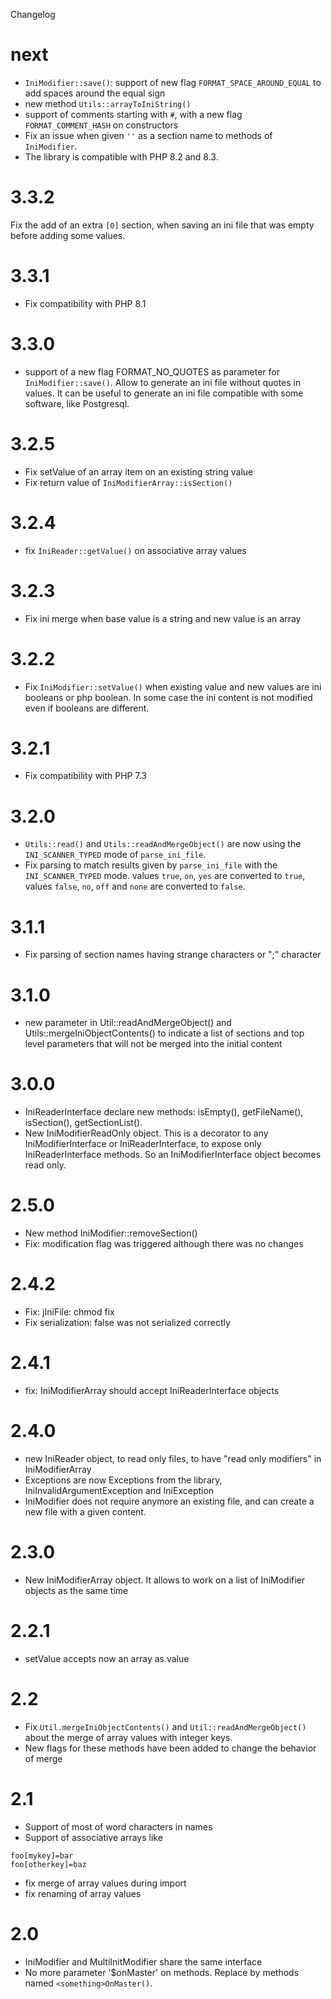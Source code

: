 Changelog

next
=====

- `IniModifier::save()`: support of new flag `FORMAT_SPACE_AROUND_EQUAL` to add
  spaces around the equal sign
- new method `Utils::arrayToIniString()`
- support of comments starting with `#`, with a new flag `FORMAT_COMMENT_HASH` on constructors
- Fix an issue when given `''` as a section name to methods of `IniModifier`.
- The library is compatible with PHP 8.2 and 8.3.


3.3.2
=====

Fix the add of an extra `[0]` section, when saving an ini file that was
empty before adding some values.


3.3.1
=====
- Fix compatibility with PHP 8.1

3.3.0
=====

- support of a new flag FORMAT_NO_QUOTES as parameter for `IniModifier::save()`. Allow to generate an ini file without
  quotes in values.
  It can be useful to generate an ini file compatible with some software, like Postgresql.

3.2.5
=====

- Fix setValue of an array item on an existing string value
- Fix return value of `IniModifierArray::isSection()`

3.2.4
=====
- fix `IniReader::getValue()` on associative array values


3.2.3
=====

- Fix ini merge when base value is a string and new value is an array

3.2.2
=====

- Fix `IniModifier::setValue()` when existing value and new values are ini booleans
  or php boolean. In some case the ini content is not modified even if
  booleans are different.

3.2.1
=====

- Fix compatibility with PHP 7.3

3.2.0
=====

- `Utils::read()` and `Utils::readAndMergeObject()` are now using the
  `INI_SCANNER_TYPED` mode of `parse_ini_file`.
- Fix parsing to match results given by `parse_ini_file` with the `INI_SCANNER_TYPED` mode.
  values `true`, `on`, `yes` are converted to `true`, values `false`, `no`, `off`
  and `none` are converted to `false`.

3.1.1
=====

- Fix parsing of section names having strange characters or ";" character

3.1.0
=====

- new parameter in Util::readAndMergeObject() and Utils::mergeIniObjectContents()
  to indicate a list of sections and top level parameters that will not be merged
  into the initial content

3.0.0
======

- IniReaderInterface declare new methods: isEmpty(), getFileName(), isSection(),
  getSectionList().
- New IniModifierReadOnly object. This is a decorator to any IniModifierInterface
  or IniReaderInterface, to expose only IniReaderInterface methods. So an
  IniModifierInterface object becomes read only.

2.5.0
=====

- New method IniModifier::removeSection()
- Fix: modification flag was triggered although there was no changes

2.4.2
=====

- Fix: jIniFile: chmod fix
- Fix serialization: false was not serialized correctly

2.4.1
=====

- fix: IniModifierArray should accept IniReaderInterface objects


2.4.0
=====

- new IniReader object, to read only files, to have "read only modifiers" in IniModifierArray
- Exceptions are now Exceptions from the library, IniInvalidArgumentException and IniException
- IniModifier does not require anymore an existing file, and can create a new
  file with a given content.

2.3.0
=====

- New IniModifierArray object. It allows to work on a list of IniModifier objects as the same time

2.2.1
=====

- setValue accepts now an array as value

2.2
===

- Fix `Util.mergeIniObjectContents()` and `Util::readAndMergeObject()`
  about the merge of array values with integer keys.
- New flags for these methods have been added to change the behavior of merge

2.1
===

- Support of most of word characters in names
- Support of associative arrays like

```
foo[mykey]=bar
foo[otherkey]=baz
```

- fix merge of array values during import
- fix renaming of array values


2.0
===

- IniModifier and MultiInitModifier share the same interface
- No more parameter '$onMaster' on methods. Replace by methods
  named `<something>OnMaster()`.
